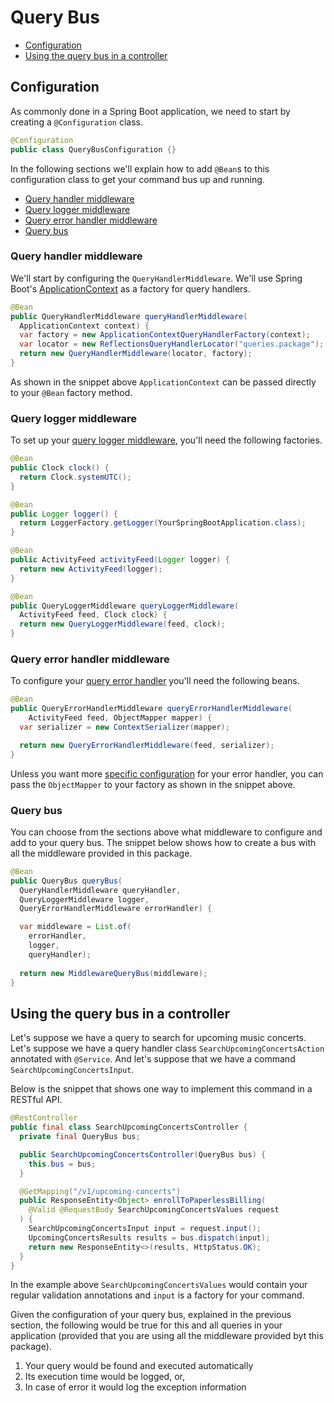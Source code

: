 # Query Bus

- [Configuration](#configuration)
- [Using the query bus in a controller](#using-the-query-bus-in-a-controller)

## Configuration

As commonly done in a Spring Boot application, we need to start by creating a `@Configuration` class.

```java
@Configuration
public class QueryBusConfiguration {}
```

In the following sections we'll explain how to add `@Bean`s to this configuration class to get your command bus up and running.

- [Query handler middleware](#query-handler-middleware)
- [Query logger middleware](#query-logger-middleware)
- [Query error handler middleware](#query-error-handler-middleware)
- [Query bus](#query-bus)

### Query handler middleware

We'll start by configuring the `QueryHandlerMiddleware`.
We'll use Spring Boot's [ApplicationContext](https://docs.spring.io/spring-framework/docs/2.5.x/reference/beans.html#context-introduction) as a factory for query handlers.

```java
@Bean
public QueryHandlerMiddleware queryHandlerMiddleware(
  ApplicationContext context) {
  var factory = new ApplicationContextQueryHandlerFactory(context);
  var locator = new ReflectionsQueryHandlerLocator("queries.package");
  return new QueryHandlerMiddleware(locator, factory);
}
```

As shown in the snippet above `ApplicationContext` can be passed directly to your `@Bean` factory method.

### Query logger middleware

To set up your [query logger middleware](https://github.com/MontealegreLuis/service-buses-middleware/blob/main/docs/query-bus/logging.md), you'll need the following factories.

```java
@Bean 
public Clock clock() {
  return Clock.systemUTC();
}

@Bean
public Logger logger() {
  return LoggerFactory.getLogger(YourSpringBootApplication.class);
}

@Bean
public ActivityFeed activityFeed(Logger logger) {
  return new ActivityFeed(logger);
}

@Bean
public QueryLoggerMiddleware queryLoggerMiddleware(
  ActivityFeed feed, Clock clock) {
  return new QueryLoggerMiddleware(feed, clock);
}
```

### Query error handler middleware

To configure your [query error handler](https://github.com/MontealegreLuis/service-buses-middleware/blob/main/docs/query-bus/error-handler.md) you'll need the following beans.

```java
@Bean
public QueryErrorHandlerMiddleware queryErrorHandlerMiddleware(
    ActivityFeed feed, ObjectMapper mapper) {
  var serializer = new ContextSerializer(mapper);

  return new QueryErrorHandlerMiddleware(feed, serializer);
}
```

Unless you want more [specific configuration](https://github.com/MontealegreLuis/activity-feed#masking-sensitive-information) for your error handler, you can pass the `ObjectMapper` to your factory as shown in the snippet above.

### Query bus

You can choose from the sections above what middleware to configure and add to your query bus.
The snippet below shows how to create a bus with all the middleware provided in this package.

```java
@Bean
public QueryBus queryBus(
  QueryHandlerMiddleware queryHandler,
  QueryLoggerMiddleware logger,
  QueryErrorHandlerMiddleware errorHandler) {

  var middleware = List.of(
    errorHandler,
    logger, 
    queryHandler);
  
  return new MiddlewareQueryBus(middleware);
}
```

## Using the query bus in a controller

Let's suppose we have a query to search for upcoming music concerts.
Let's suppose we have a query handler class `SearchUpcomingConcertsAction` annotated with `@Service`.
And let's suppose that we have a command `SearchUpcomingConcertsInput`.

Below is the snippet that shows one way to implement this command in a RESTful API.

```java
@RestController
public final class SearchUpcomingConcertsController {
  private final QueryBus bus;

  public SearchUpcomingConcertsController(QueryBus bus) {
    this.bus = bus;
  }

  @GetMapping("/v1/upcoming-concerts")
  public ResponseEntity<Object> enrollToPaperlessBilling(
    @Valid @RequestBody SearchUpcomingConcertsValues request
  ) {
    SearchUpcomingConcertsInput input = request.input();
    UpcomingConcertsResults results = bus.dispatch(input);
    return new ResponseEntity<>(results, HttpStatus.OK);
  }
}
```

In the example above `SearchUpcomingConcertsValues` would contain your regular validation annotations and `input` is a factory for your command.

Given the configuration of your query bus, explained in the previous section, the following would be true for this and all queries in your application (provided that you are using all the middleware provided byt this package).

1. Your query would be found and executed automatically
2. Its execution time would be logged, or,
3. In case of error it would log the exception information
